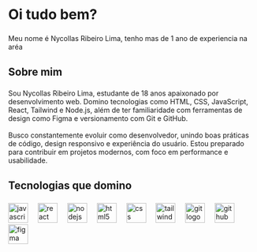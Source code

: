 <h1 align="left">Oi tudo bem?</h1>

###

<p align="left">Meu nome é Nycollas Ribeiro Lima, tenho mas de 1 ano de experiencia na aréa</p>

###

<h2 align="left">Sobre mim</h2>

###

<p align="left">Sou Nycollas Ribeiro Lima, estudante de 18 anos apaixonado por desenvolvimento web. Domino tecnologias como HTML, CSS, JavaScript, React, Tailwind e Node.js, além de ter familiaridade com ferramentas de design como Figma e versionamento com Git e GitHub.<br><br>Busco constantemente evoluir como desenvolvedor, unindo boas práticas de código, design responsivo e experiência do usuário. Estou preparado para contribuir em projetos modernos, com foco em performance e usabilidade.</p>

###

<h2 align="left">Tecnologias que domino</h2>

###

<div align="left">
  <img src="https://cdn.jsdelivr.net/gh/devicons/devicon/icons/javascript/javascript-original.svg" height="40" alt="javascript logo"  />
  <img width="12" />
  <img src="https://cdn.jsdelivr.net/gh/devicons/devicon/icons/react/react-original.svg" height="40" alt="react logo"  />
  <img width="12" />
  <img src="https://cdn.jsdelivr.net/gh/devicons/devicon/icons/nodejs/nodejs-original.svg" height="40" alt="nodejs logo"  />
  <img width="12" />
  <img src="https://cdn.jsdelivr.net/gh/devicons/devicon/icons/html5/html5-original.svg" height="40" alt="html5 logo"  />
  <img width="12" />
  <img src="https://cdn.jsdelivr.net/gh/devicons/devicon/icons/css3/css3-original.svg" height="40" alt="css logo"  />
  <img width="12" />
  <img src="https://cdn.jsdelivr.net/gh/devicons/devicon/icons/tailwindcss/tailwindcss-original-wordmark.svg" height="40" alt="tailwindcss logo"  />
  <img width="12" />
  <img src="https://cdn.jsdelivr.net/gh/devicons/devicon/icons/git/git-original.svg" height="40" alt="git logo"  />
  <img width="12" />
  <img src="https://cdn.jsdelivr.net/gh/devicons/devicon/icons/github/github-original.svg" height="40" alt="github logo"  />
  <img width="12" />
  <img src="https://cdn.jsdelivr.net/gh/devicons/devicon/icons/figma/figma-original.svg" height="40" alt="figma logo"  />
</div>

###
